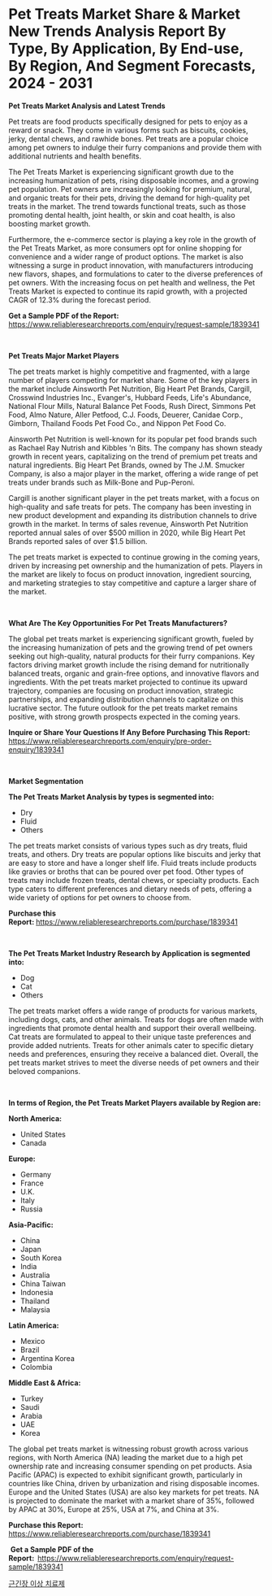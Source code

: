 <p><h1>Pet Treats Market Share & Market New Trends Analysis Report By Type, By Application, By End-use, By Region, And Segment Forecasts, 2024 - 2031</h1></p><p><strong>Pet Treats Market Analysis and Latest Trends</strong></p>
<p><p>Pet treats are food products specifically designed for pets to enjoy as a reward or snack. They come in various forms such as biscuits, cookies, jerky, dental chews, and rawhide bones. Pet treats are a popular choice among pet owners to indulge their furry companions and provide them with additional nutrients and health benefits.</p><p>The Pet Treats Market is experiencing significant growth due to the increasing humanization of pets, rising disposable incomes, and a growing pet population. Pet owners are increasingly looking for premium, natural, and organic treats for their pets, driving the demand for high-quality pet treats in the market. The trend towards functional treats, such as those promoting dental health, joint health, or skin and coat health, is also boosting market growth.</p><p>Furthermore, the e-commerce sector is playing a key role in the growth of the Pet Treats Market, as more consumers opt for online shopping for convenience and a wider range of product options. The market is also witnessing a surge in product innovation, with manufacturers introducing new flavors, shapes, and formulations to cater to the diverse preferences of pet owners. With the increasing focus on pet health and wellness, the Pet Treats Market is expected to continue its rapid growth, with a projected CAGR of 12.3% during the forecast period.</p></p>
<p><strong>Get a Sample PDF of the Report:&nbsp;</strong> <a href="https://www.reliableresearchreports.com/enquiry/request-sample/1839341">https://www.reliableresearchreports.com/enquiry/request-sample/1839341</a></p>
<p>&nbsp;</p>
<p><strong>Pet Treats Major Market Players</strong></p>
<p><p>The pet treats market is highly competitive and fragmented, with a large number of players competing for market share. Some of the key players in the market include Ainsworth Pet Nutrition, Big Heart Pet Brands, Cargill, Crosswind Industries Inc., Evanger's, Hubbard Feeds, Life's Abundance, National Flour Mills, Natural Balance Pet Foods, Rush Direct, Simmons Pet Food, Almo Nature, Aller Petfood, C.J. Foods, Deuerer, Canidae Corp., Gimborn, Thailand Foods Pet Food Co., and Nippon Pet Food Co.</p><p>Ainsworth Pet Nutrition is well-known for its popular pet food brands such as Rachael Ray Nutrish and Kibbles 'n Bits. The company has shown steady growth in recent years, capitalizing on the trend of premium pet treats and natural ingredients. Big Heart Pet Brands, owned by The J.M. Smucker Company, is also a major player in the market, offering a wide range of pet treats under brands such as Milk-Bone and Pup-Peroni.</p><p>Cargill is another significant player in the pet treats market, with a focus on high-quality and safe treats for pets. The company has been investing in new product development and expanding its distribution channels to drive growth in the market. In terms of sales revenue, Ainsworth Pet Nutrition reported annual sales of over $500 million in 2020, while Big Heart Pet Brands reported sales of over $1.5 billion.</p><p>The pet treats market is expected to continue growing in the coming years, driven by increasing pet ownership and the humanization of pets. Players in the market are likely to focus on product innovation, ingredient sourcing, and marketing strategies to stay competitive and capture a larger share of the market.</p></p>
<p>&nbsp;</p>
<p><strong>What Are The Key Opportunities For Pet Treats Manufacturers?</strong></p>
<p><p>The global pet treats market is experiencing significant growth, fueled by the increasing humanization of pets and the growing trend of pet owners seeking out high-quality, natural products for their furry companions. Key factors driving market growth include the rising demand for nutritionally balanced treats, organic and grain-free options, and innovative flavors and ingredients. With the pet treats market projected to continue its upward trajectory, companies are focusing on product innovation, strategic partnerships, and expanding distribution channels to capitalize on this lucrative sector. The future outlook for the pet treats market remains positive, with strong growth prospects expected in the coming years.</p></p>
<p><strong>Inquire or Share Your Questions If Any Before Purchasing This Report:</strong> <a href="https://www.reliableresearchreports.com/enquiry/pre-order-enquiry/1839341">https://www.reliableresearchreports.com/enquiry/pre-order-enquiry/1839341</a></p>
<p>&nbsp;</p>
<p><strong>Market Segmentation</strong></p>
<p><strong>The Pet Treats Market Analysis by types is segmented into:</strong></p>
<p><ul><li>Dry</li><li>Fluid</li><li>Others</li></ul></p>
<p><p>The pet treats market consists of various types such as dry treats, fluid treats, and others. Dry treats are popular options like biscuits and jerky that are easy to store and have a longer shelf life. Fluid treats include products like gravies or broths that can be poured over pet food. Other types of treats may include frozen treats, dental chews, or specialty products. Each type caters to different preferences and dietary needs of pets, offering a wide variety of options for pet owners to choose from.</p></p>
<p><strong>Purchase this Report:&nbsp;</strong><a href="https://www.reliableresearchreports.com/purchase/1839341">https://www.reliableresearchreports.com/purchase/1839341</a></p>
<p>&nbsp;</p>
<p><strong>The Pet Treats Market Industry Research by Application is segmented into:</strong></p>
<p><ul><li>Dog</li><li>Cat</li><li>Others</li></ul></p>
<p><p>The pet treats market offers a wide range of products for various markets, including dogs, cats, and other animals. Treats for dogs are often made with ingredients that promote dental health and support their overall wellbeing. Cat treats are formulated to appeal to their unique taste preferences and provide added nutrients. Treats for other animals cater to specific dietary needs and preferences, ensuring they receive a balanced diet. Overall, the pet treats market strives to meet the diverse needs of pet owners and their beloved companions.</p></p>
<p>&nbsp;</p>
<p><strong>In terms of Region, the Pet Treats Market Players available by Region are:</strong></p>
<p>
    <p> <strong> North America: </strong>
        <ul>
            <li>United States</li>
            <li>Canada</li>
        </ul>
        </p> 
    <p> <strong> Europe: </strong>
        <ul>
            <li>Germany</li>
            <li>France</li>
            <li>U.K.</li>
            <li>Italy</li>
            <li>Russia</li>
        </ul>
        </p> 
    <p> <strong> Asia-Pacific: </strong>
        <ul>
            <li>China</li>
            <li>Japan</li>
            <li>South Korea</li>
            <li>India</li>
            <li>Australia</li>
            <li>China Taiwan</li>
            <li>Indonesia</li>
            <li>Thailand</li>
            <li>Malaysia</li>
        </ul>
        </p> 
    <p> <strong> Latin America: </strong>
        <ul>
            <li>Mexico</li>
            <li>Brazil</li>
            <li>Argentina Korea</li>
            <li>Colombia</li>
        </ul>
        </p> 
    <p> <strong> Middle East & Africa: </strong>
        <ul>
            <li>Turkey</li>
            <li>Saudi</li>
            <li>Arabia</li>
            <li>UAE</li>
            <li>Korea</li>
        </ul>
    </p>
    </p>
<p><p>The global pet treats market is witnessing robust growth across various regions, with North America (NA) leading the market due to a high pet ownership rate and increasing consumer spending on pet products. Asia Pacific (APAC) is expected to exhibit significant growth, particularly in countries like China, driven by urbanization and rising disposable incomes. Europe and the United States (USA) are also key markets for pet treats. NA is projected to dominate the market with a market share of 35%, followed by APAC at 30%, Europe at 25%, USA at 7%, and China at 3%.</p></p>
<p><strong>Purchase this Report: </strong><a href="https://www.reliableresearchreports.com/purchase/1839341">https://www.reliableresearchreports.com/purchase/1839341</a></p>
<p>&nbsp;<strong>Get a Sample PDF of the Report:&nbsp;&nbsp;</strong><a href="https://www.reliableresearchreports.com/enquiry/request-sample/1839341">https://www.reliableresearchreports.com/enquiry/request-sample/1839341</a></p>
<p><strong></strong></p>
<p><p><a href="https://medium.com/@prestoniegand56562023/%EC%9D%B4%EC%8A%A4%ED%8A%B8%EB%A1%9C%EB%8B%88%EC%95%84-%EC%95%BD%EB%AC%BC-%EC%8B%9C%EC%9E%A5%EC%9D%80-%EC%8B%9C%EC%9E%A5-%EC%A0%90%EC%9C%A0%EC%9C%A8-%EC%8B%9C%EC%9E%A5-%EB%8F%99%ED%96%A5-%EB%B0%8F-%EC%8B%9C%EC%9E%A5-%EC%84%B1%EC%9E%A5%EC%97%90-%EB%8C%80%ED%95%9C-%EC%A0%95%EB%B3%B4%EB%A5%BC-%EC%A0%9C%EA%B3%B5%ED%95%A9%EB%8B%88%EB%8B%A4-027c1e65b21a">근긴장 이상 치료제</a></p></p>